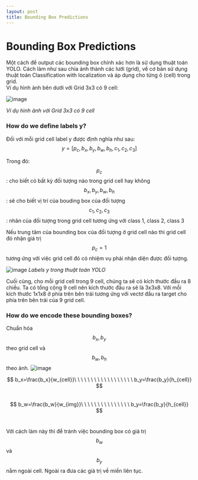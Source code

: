 ```yaml
---
layout: post
title: Bounding Box Predictions
---
```


# Bounding Box Predictions

Một cách để output các bounding box chính xác hơn là sử dụng thuật toán YOLO. Cách làm như sau chia ảnh thành các lưới (grid), về cơ bản sử dụng thuật toán Classification with localization và áp dụng cho từng ô (cell) trong grid. <br>
Ví dụ hình ảnh bên dưới với Grid 3x3 có 9 cell:

![image](https://user-images.githubusercontent.com/79956682/172772077-e80f32bc-bb42-4657-89ba-2454522ffe57.png)

_Ví dụ hình ảnh với Grid 3x3 có 9 cell_

### How do we define labels y?
Đối với mỗi grid cell label y được định nghĩa như sau:
$$ y=[p_c,b_x,b_y,b_w,b_h,c_1,c_2,c_3] $$

Trong đó: <br>
$$p_c$$: cho biết có bất kỳ đối tượng nào trong grid cell hay không <br>
$$b_x,b_y,b_w,b_h$$: sẽ cho biết vị trí của bouding box của đối tượng <br>
$$c_1,c_2,c_3$$: nhãn của đối tượng trong grid cell tương ứng với class 1, class 2, class 3 <br>

Nếu trung tâm của bounding box của đối tượng ở grid cell nào thì grid cell đó nhận giá trị $$p_c = 1$$ tương ứng với việc grid cell đó có nhiệm vụ phải nhận diện được đối tượng.

![image](https://user-images.githubusercontent.com/79956682/172772480-56543db3-e9f5-4b58-8093-38054a0826b6.png)
_Labels y trong thuật toán YOLO_

Cuối cùng, cho mỗi grid cell trong 9 cell, chúng ta sẽ có kích thước đầu ra 8 chiều. Ta có tổng cộng 9 cell nên kích thước đầu ra sẽ là 3x3x8. Với mỗi kích thước 1x1x8 ở phía trên bên trái tương ứng với vectơ đầu ra target cho phía trên bên trái của 9 grid cell.

### How do we encode these bounding boxes?
Chuẩn hóa $$b_x,b_y$$ theo grid cell và $$b_w,b_h$$ theo ảnh. 
![image](https://user-images.githubusercontent.com/79956682/172772633-8ab0de63-618e-4a94-b991-db97b0746e13.png)

$$  b_x=\frac{b_x}{w_{cell}}\ \ \ \ \ \ \ \ \ \ \ \ \ \ \ \ \ \ b_y=\frac{b_y}{h_{cell}} $$ <br>
$$ b_w=\frac{b_w}{w_{img}}\ \ \ \ \ \ \ \ \ \ \ \ \ \ \ b_y=\frac{b_y}{h_{cell}} $$ <br>

Với cách làm này thì để tránh việc bounding box có giá trị $$b_w$$ và $$b_y$$ nằm ngoài cell. Ngoài ra đưa các giá trị về miền liên tục.


